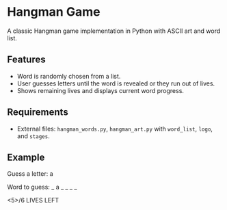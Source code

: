 # Hangman Game

A classic Hangman game implementation in Python with ASCII art and word list.

## Features
- Word is randomly chosen from a list.
- User guesses letters until the word is revealed or they run out of lives.
- Shows remaining lives and displays current word progress.

## Requirements
- External files: `hangman_words.py`, `hangman_art.py` with `word_list`, `logo`, and `stages`.

## Example

Guess a letter: a

Word to guess: _ a _ _ _ _

<5>/6 LIVES LEFT

